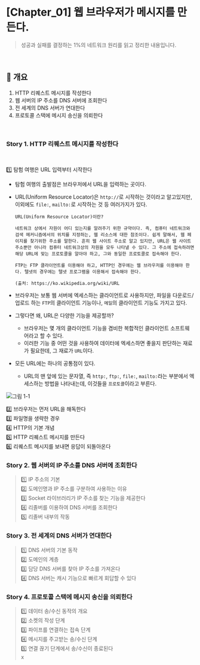 # [Chapter_01] 웹 브라우저가 메시지를 만든다.

> 성공과 실패를 결정하는 1%의 네트워크 원리를 읽고 정리한 내용입니다.  

<br>  

## 📕  개요
1. HTTP 리퀘스트 메시지를 작성한다
2. 웹 서버의 IP 주소를 DNS 서버에 조회한다
3. 전 세계의 DNS 서버가 연대한다
4. 프로토콜 스택에 메시지 송신을 의뢰한다

<br>  

### Story 1. HTTP 리퀘스트 메시지를 작성한다  
<br>  

1️⃣  탐험 여행은 URL 입력부터 시작한다  
- 탐험 여행의 출발점은 브라우저에서 URL을 입력하는 곳이다.  
- URL(Uniform Resource Locator)은 `http://`로 시작하는 것이라고 알고있지만, 이외에도 `file:`, `mailto:`로 시작하는 것 등 여러가지가 있다.  

   ```
   URL(Uniform Resource Locator)이란?
   
   네트워크 상에서 자원이 어디 있는지를 알려주기 위한 규약이다. 즉, 컴퓨터 네트워크와 검색 메커니즘에서의 위치를 지정하는, 웹 리소스에 대한 참조이다. 쉽게 말해서, 웹 페이지를 찾기위한 주소를 말한다. 흔히 웹 사이트 주소로 알고 있지만, URL은 웹 사이트 주소뿐만 아니라 컴퓨터 네트워크상의 자원을 모두 나타낼 수 있다. 그 주소에 접속하려면 해당 URL에 맞는 프로토콜을 알아야 하고, 그와 동일한 프로토콜로 접속해야 한다.

   FTP는 FTP 클라이언트를 이용해야 하고, HTTP인 경우에는 웹 브라우저를 이용해야 한다. 텔넷의 경우에는 텔넷 프로그램을 이용해서 접속해야 한다.

   (출처: https://ko.wikipedia.org/wiki/URL
   ```
- 브라우저는 보통 웹 서버에 엑세스하는 클라이언트로 사용하지만, 파일을 다운로드/업로드 하는 `FTP`의 클라이언트 기능이나, `메일`의 클라이언트 기능도 가지고 있다.  
- 그렇다면 왜, URL은 다양한 기능을 제공할까?  
  + 브라우저는 몇 개의 클라이언트 기능을 겸비한 복합적인 클라이언트 소프트웨어라고 할 수 있다.  
  + 이러한 기능 중 어떤 것을 사용하여 데이터에 엑세스하면 좋을지 판단하는 재료가 필요한데, 그 재료가 `URL`이다.   
- 모든 URL에는 하나의 공통점이 있다.
  + URL의 맨 앞에 있는 문자열, 즉 `http:`,  `ftp:`, `file:`, `mailto:`라는 부분에서 엑세스하는 방법을 나타내는데, 이것들을 `프로토콜`이라고 부른다.

![그림 1-1](./images/1-1.png)
 
2️⃣  브라우저는 먼저 URL을 해독한다  
3️⃣  파일명을 생략한 경우  
4️⃣  HTTP의 기본 개념  
5️⃣  HTTP 리퀘스트 메시지를 만든다  
6️⃣  리퀘스트 메시지를 보내면 응답이 되돌아온다  

### Story 2. 웹 서버의 IP 주소를 DNS 서버에 조회한다
> 1️⃣  IP 주소의 기본  
> 2️⃣  도메인명과 IP 주소를 구분하여 사용하는 이유  
> 3️⃣  Socket 라이브러리가 IP 주소를 찾는 기능을 제공한다  
> 4️⃣  리졸버를 이용하여 DNS 서버를 조회한다  
> 5️⃣  리졸버 내부의 작동

### Story 3. 전 세계의 DNS 서버가 연대한다
> 1️⃣  DNS 서버의 기본 동작  
> 2️⃣  도메인의 계층  
> 3️⃣  담당 DNS 서버를 찾아 IP 주소를 가져온다  
> 4️⃣  DNS 서버는 캐시 기능으로 빠르게 회답할 수 있다   

### Story 4. 프로토콜 스택에 메시지 송신을 의뢰한다
> 1️⃣  데이터 송/수신 동작의 개요  
> 2️⃣  소켓의 작성 단계  
> 3️⃣  파이프를 연결하는 접속 단계   
> 4️⃣  메시지를 주고받는 송/수신 단계  
> 5️⃣  연결 끊기 단계에서 송/수신이 종료된다  
x
